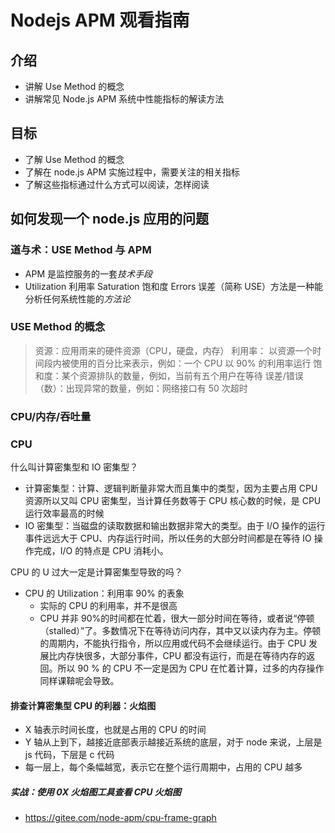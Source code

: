 # Nodejs APM 观看指南

## 介绍

- 讲解 Use Method 的概念
- 讲解常见 Node.js APM 系统中性能指标的解读方法

## 目标

- 了解 Use Method 的概念
- 了解在 node.js APM 实施过程中，需要关注的相关指标
- 了解这些指标通过什么方式可以阅读，怎样阅读

## 如何发现一个 node.js 应用的问题

### 道与术：USE Method 与 APM

- APM 是监控服务的一套*技术手段*
- Utilization 利用率 Saturation 饱和度 Errors 误差（简称 USE）方法是一种能分析任何系统性能的*方法论*

### USE Method 的概念

> 资源：应用雨来的硬件资源（CPU，硬盘，内存）
> 利用率： 以资源一个时间段内被使用的百分比来表示，例如：一个 CPU 以 90% 的利用率运行
> 饱和度：某个资源排队的数量，例如，当前有五个用户在等待
> 误差/错误（数）：出现异常的数量，例如：网络接口有 50 次超时

### CPU/内存/吞吐量

### CPU

什么叫计算密集型和 IO 密集型？

- 计算密集型：计算、逻辑判断量非常大而且集中的类型，因为主要占用 CPU 资源所以又叫 CPU 密集型，当计算任务数等于 CPU 核心数的时候，是 CPU 运行效率最高的时候
- IO 密集型：当磁盘的读取数据和输出数据非常大的类型。由于 I/O 操作的运行事件远远大于 CPU、内存运行时间，所以任务的大部分时间都是在等待 IO 操作完成，I/O 的特点是 CPU 消耗小。

CPU 的 U 过大一定是计算密集型导致的吗？

- CPU 的 Utilization：利用率 90% 的表象
  - 实际的 CPU 的利用率，并不是很高
  - CPU 并非 90%的时间都在忙着，很大一部分时间在等待，或者说“停顿（stalled）”了。多数情况下在等待访问内存，其中又以读内存为主。停顿的周期内，不能执行指令，所以应用或代码不会继续运行。由于 CPU 发展比内存快很多，大部分事件，CPU 都没有运行，而是在等待内存的返回。所以 90 % 的 CPU 不一定是因为 CPU 在忙着计算，过多的内存操作同样课鞥呢会导致。

#### 排查计算密集型 CPU 的利器：火焰图

- X 轴表示时间长度，也就是占用的 CPU 的时间
- Y 轴从上到下，越接近底部表示越接近系统的底层，对于 node 来说，上层是 js 代码，下层是 c 代码
- 每一层上，每个条幅越宽，表示它在整个运行周期中，占用的 CPU 越多

##### 实战：使用 0X 火焰图工具查看 CPU 火焰图

- https://gitee.com/node-apm/cpu-frame-graph
